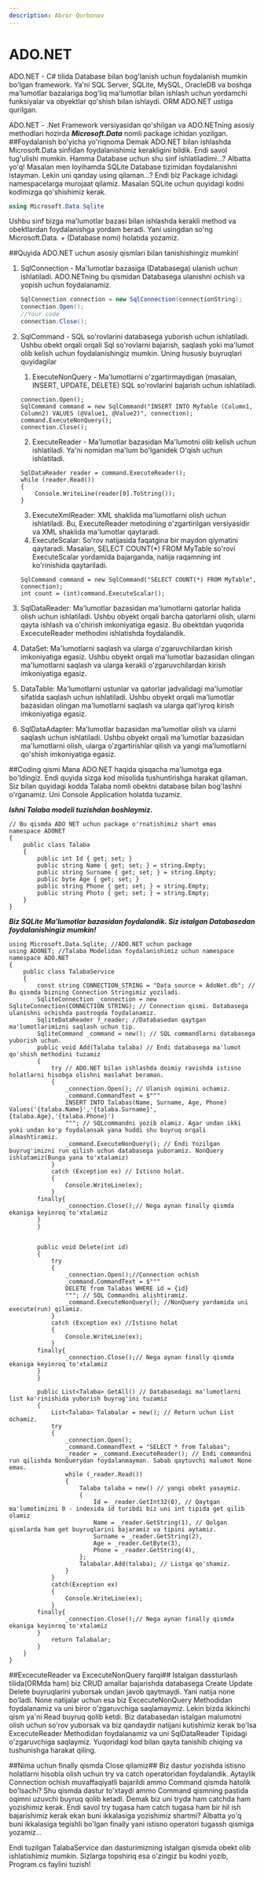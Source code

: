 ```yaml
---
description: Abror Qurbonov
---
```

# ADO.NET

ADO.NET - C# tilida Database bilan bog'lanish uchun foydalanish mumkin bo'lgan framework. Ya'ni SQL Server, SQLite, MySQL, OracleDB va boshqa ma'lumotlar bazalariga bog'liq ma'lumotlar bilan ishlash uchun yordamchi funksiyalar va obyektlar qo'shish bilan ishlaydi. ORM ADO.NET ustiga qurilgan.

ADO.NET - .Net Framework versiyasidan qo'shilgan va ADO.NETning asosiy methodlari hozirda ***Microsoft.Data*** nomli package ichidan yozilgan.
##Foydalanish bo'yicha yo'riqnoma
Demak ADO.NET bilan ishlashda Microsoft.Data sinfidan foydalanishimiz kerakligini bildik. Endi savol tug'ulishi mumkin. Hamma Database uchun shu sinf ishlatiladimi...? Albatta yo'q!
Masalan men loyihamda SQLite Database tizimidan foydalanishni istayman. Lekin uni qanday using qilaman...? Endi biz Package ichidagi namespacelarga murojaat qilamiz. Masalan SQLite uchun quyidagi kodni kodimizga qo'shishimiz kerak.
```C#
using Microsoft.Data.Sqlite
```
Ushbu sinf bizga ma'lumotlar bazasi bilan ishlashda kerakli method va obektlardan foydalanishga yordam beradi. Yani usingdan so'ng Microsoft.Data. + (Database nomi) holatida yozamiz.


##Quyida ADO.NET uchun asosiy qismlari bilan tanishishingiz mumkin!
1. SqlConnection - Ma'lumotlar bazasiga (Databasega) ulanish uchun ishlatiladi. ADO.NETning bu qismidan Databasega ulanishni ochish va yopish uchun foydalanamiz.
	```c#
	SqlConnection connection = new SqlConnection(connectionString);
	connection.Open();
	//Your code
	connection.Close();
	```
2. SqlCommand - SQL so'rovlarini databasega yuborish uchun ishlatiladi. Ushbu obekt orqali orqali Sql so'rovlarni bajarish, saqlash yoki ma'lumot olib kelish uchun foydalanishingiz mumkin.
	Uning hususiy buyruqlari quyidagilar
	1. ExecuteNonQuery - Ma'lumotlarni o'zgartirmaydigan (masalan, INSERT, UPDATE, DELETE) SQL so'rovlarini bajarish uchun ishlatiladi.
	```
	connection.Open();
	SqlCommand command = new SqlCommand("INSERT INTO MyTable (Column1, Column2) VALUES (@Value1, @Value2)", connection);
	command.ExecuteNonQuery();
	connection.Close();
	```
	2. ExecuteReader - Ma'lumotlar bazasidan Ma'lumotni olib kelish uchun ishlatiladi. Ya'ni nomidan ma'lum bo'lganidek O'qish uchun ishlatiladi.
	```
	SqlDataReader reader = command.ExecuteReader();
	while (reader.Read())
    {
        Console.WriteLine(reader[0].ToString());
    }
	```
	3. ExecuteXmlReader: XML shaklida ma'lumotlarni olish uchun ishlatiladi. Bu, ExecuteReader metodining o'zgartirilgan versiyasidir va XML shaklida ma'lumotlar qaytaradi.
	4. ExecuteScalar: So'rov natijasida faqatgina bir maydon qiymatini qaytaradi. Masalan, SELECT COUNT(*) FROM MyTable so'rovi ExecuteScalar yordamida bajarganda, natija raqamning int ko'rinishida qaytariladi.
	```
	SqlCommand command = new SqlCommand("SELECT COUNT(*) FROM MyTable", connection);
	int count = (int)command.ExecuteScalar();
	```
3. SqlDataReader: Ma'lumotlar bazasidan ma'lumotlarni qatorlar halida olish uchun ishlatiladi. Ushbu obyekt orqali barcha qatorlarni olish, ularni qayta ishlash va o'chirish imkoniyatiga egasiz. Bu obektdan yuqorida ExcecuteReader methodini ishlatishda foydalandik.

4. DataSet: Ma'lumotlarni saqlash va ularga o'zgaruvchilardan kirish imkoniyatiga egasiz. Ushbu obyekt orqali ma'lumotlar bazasidan olingan ma'lumotlarni saqlash va ularga kerakli o'zgaruvchilardan kirish imkoniyatiga egasiz.

5. DataTable: Ma'lumotlarni ustunlar va qatorlar jadvalidagi ma'lumotlar sifatida saqlash uchun ishlatiladi. Ushbu obyekt orqali ma'lumotlar bazasidan olingan ma'lumotlarni saqlash va ularga qat'iyroq kirish imkoniyatiga egasiz.

6. SqlDataAdapter: Ma'lumotlar bazasidan ma'lumotlar olish va ularni saqlash uchun ishlatiladi. Ushbu obyekt orqali ma'lumotlar bazasidan ma'lumotlarni olish, ularga o'zgartirishlar qilish va yangi ma'lumotlarni qo'shish imkoniyatiga egasiz.

##Coding qismi
Mana ADO.NET haqida qisqacha ma'lumotga ega bo'ldingiz. Endi quyida sizga kod misolida tushuntirishga harakat qilaman. Siz bilan quyidagi kodda Talaba nomli obektni database bilan bog'lashni o'rganamiz. Uni Console Application holatda tuzamiz.

***Ishni Talaba modeli tuzishdan boshlaymiz.***
```
// Bu qismda ADO NET uchun package o'rnatishimiz shart emas
namespace ADONET
{
    public class Talaba
    {
        public int Id { get; set; }
        public string Name { get; set; } = string.Empty;
        public string Surname { get; set; } = string.Empty;
        public byte Age { get; set; }
        public string Phone { get; set; } = string.Empty;
        public string Photo { get; set; } = string.Empty;
    }
}

```
***Biz SQLite Ma'lumotlar bazasidan foydalandik. Siz istalgan Databasedan foydalanishingiz mumkin!***
```
using Microsoft.Data.Sqlite; //ADO.NET uchun package
using ADONET; //Talaba Modelidan foydalanishimiz uchun namespace
namespace ADO.NET
{
    public class TalabaService 
    {
        const string CONNECTION_STRING = "Data source = AdoNet.db"; // Bu qismda bizning Connection Stringimiz yoziladi.
        SqliteConnection _connection = new SqliteConnection(CONNECTION_STRING); // Connection qismi. Databasega ulanishni ochishda pastroqda foydalanamiz.
        SqliteDataReader ?_reader; //Databasedan qaytgan ma'lumotlarimizni saqlash uchun tip.
        SqliteCommand _command = new(); // SQL commandlarni databasega yuborish uchun.
        public void Add(Talaba talaba) // Endi databasega ma'lumot qo'shish methodini tuzamiz
        {
            try // ADO.NET bilan ishlashda doimiy ravishda istisno holatlarni hisobga olishni maslahat beraman.
            {
                _connection.Open(); // Ulanish oqimini ochamiz.
                _command.CommandText = $"""
                INSERT INTO Talabas(Name, Surname, Age, Phone) Values('{talaba.Name}','{talaba.Surname}',{talaba.Age},'{talaba.Phone}')
                """; // SQLcommandni yozib olamiz. Agar undan ikki yoki undan ko'p foydalansak yana huddi shu buyruq orqali almashtiramiz.
                _command.ExecuteNonQuery(); // Endi Yozilgan buyrug'imizni run qilish uchun databasega yuboramiz. NonQuery ishlatamiz(Bunga yana to'xtalamiz)
            }
            catch (Exception ex) // Istisno holat.
            {
                Console.WriteLine(ex);
            }
	    finally{
                _connection.Close();// Nega aynan finally qismda ekaniga keyinroq to'xtalamiz
	    }
        }


        public void Delete(int id)
        {
            try
            {
                _connection.Open();//Connection ochish
                _command.CommandText = $"""
                DELETE from Talabas WHERE id = {id}
                """; // SQL Commandni alishtiramiz.
                _command.ExecuteNonQuery(); //NonQuery yordamida uni execute(run) qilamiz.
            }
            catch (Exception ex) //Istisno holat
            {
                Console.WriteLine(ex);
            }
	    finally{
                _connection.Close();// Nega aynan finally qismda ekaniga keyinroq to'xtalamiz
	    }
        }

        public List<Talaba> GetAll() // Databasedagi ma'lumotlarni list ko'rinishida yuborish buyrug'ini tuzamiz
        {
            List<Talaba> Talabalar = new(); // Return uchun List ochamiz.
            try
            {
                _connection.Open();
                _command.CommandText = "SELECT * from Talabas";
                _reader = _command.ExecuteReader(); // Endi commandni run qilishda NonQuerydan foydalanmayman. Sabab qaytuvchi malumot None emas.
                while (_reader.Read())
                {
                    Talaba talaba = new() // yangi obekt yasaymiz.
                    {
                        Id = _reader.GetInt32(0), // Qaytgan ma'lumotimizni 0 - indexida id turibdi biz uni int tipida get qilib olamiz
                        Name = _reader.GetString(1), // Qolgan qismlarda ham get buyruqlarini bajaramiz va tipini aytamiz.
                        Surname = _reader.GetString(2),
                        Age = _reader.GetByte(3),
                        Phone = _reader.GetString(4),
                    };
                    Talabalar.Add(talaba); // Listga qo'shamiz.
                }
            }
            catch(Exception ex)
            {
                Console.WriteLine(ex);
            }
	    finally{
                _connection.Close();// Nega aynan finally qismda ekaniga keyinroq to'xtalamiz
	    }
            return Talabalar;
        }
    }
}
```
##ExcecuteReader va ExcecuteNonQuery farqi##
Istalgan dassturlash tilida(ORMda ham) biz CRUD amallar bajarishda databasega Create Update Delete buyruqlarini yuborsak undan javob qaytmaydi. Yani natija none bo'ladi. None natijalar uchun esa biz ExcecuteNonQuery Methodidan foydalanamiz va uni biror o'zgaruvchiga saqlamaymiz. Lekin bizda ikkinchi qism ya'ni Read buyruq qolib ketdi. Biz databasedan istalgan malumotni olish uchun so'rov yuborsak va biz qandaydir natijani kutishimiz kerak bo'lsa ExcecuteReader Methodidan foydalanamiz va uni SqlDataReader Tipidagi o'zgaruvchiga saqlaymiz. Yuqoridagi kod bilan qayta tanishib chiqing va tushunishga harakat qiling.

##Nima uchun finally qismda Close qilamiz##
Biz dastur yozishda istisno holatlarni hisobla olish uchun try va catch operatoridan foydalandik. Aytaylik Connection ochish muvaffaqiyatli bajarildi ammo Command qismda hatolik bo'lsachi? Shu qismda dastur to'xtaydi ammo Command qismning pastida oqimni uzuvchi buyruq qolib ketadi. Demak biz uni tryda ham catchda ham yozishimiz kerak. Endi savol try tugasa ham catch tugasa ham bir hil ish bajarishimiz kerak ekan buni ikkalasiga yozishimiz shartmi? Albatta yo'q buni ikkalasiga tegishli bo'lgan finally yani istisno operatori tugassh qismiga yozamiz... 



Endi tuzilgan TalabaService dan dasturimizning istalgan qismida obekt olib ishlatishimiz mumkin. Sizlarga topshiriq esa o'zingiz bu kodni yozib, Program.cs faylini tuzish! 
